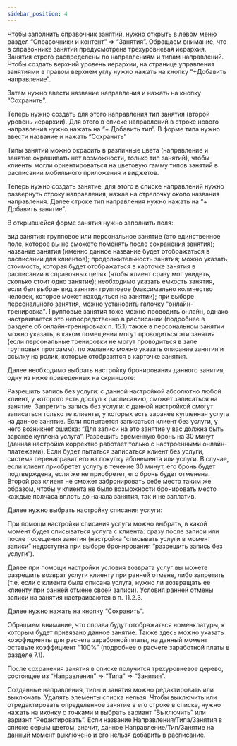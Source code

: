```yaml
---
sidebar_position: 4
---
```


Чтобы заполнить справочник занятий, нужно открыть в левом меню раздел “Справочники и контент” => “Занятия”. 
Обращаем внимание, что в справочнике занятий предусмотрена трехуровневая иерархия. Занятия строго распределены по направлениям и типам направлений. Чтобы создать верхний уровень иерархии,  на странице управления занятиями в правом верхнем углу нужно нажать на кнопку “+Добавить направление”.

Затем нужно ввести название направления и нажать на кнопку “Сохранить”.



Теперь нужно создать для этого направления тип занятия (второй уровень иерархии). Для этого в списке направлений в строке нового направления нужно нажать на “+ Добавить тип”. В форме типа нужно ввести название и нажать “Сохранить”



Типы занятий можно окрасить в различные цвета (направление и занятие окрашивать нет возможности, только тип занятий), чтобы клиенты могли ориентироваться на цветовую гамму типов занятий в расписании мобильного приложения и виджетов. 



Теперь нужно создать занятие, для этого в списке направлений нужно развернуть строку направления, нажав на стрелочку около названия направления. Далее строке тип направления нужно нажать на  “+ Добавить занятие”.



 
В открывшейся форме занятия нужно заполнить поля:

вид занятия: групповое или персональное занятие (это единственное поле, которое вы не сможете поменять после сохранения занятия);
название занятия (именно данное название будет отображаться в расписании для клиентов);
продолжительность занятия;
можно указать стоимость, которая будет отображаться в карточке занятия в расписании в справочных целях (чтобы клиент сразу мог увидеть, сколько стоит одно занятие);
необходимо указать емкость занятия, если был выбран вид занятия групповое (максимально количество человек, которое может находиться на занятии);
при выборе персонального занятия, можно установить галочку "онлайн-тренировка". Групповые занятия тоже можно проводить онлайн, однако настраивается это непосредственно в расписании (подробнее в разделе об онлайн-тренировках п. 15.1)
также в персональном занятии можно указать, в каком помещении могут проводиться эти занятия (если персональные тренировки не могут проводиться в зале групповых программ). 
по желанию можно указать описание занятия и ссылку на ролик, которые отобразятся в карточке занятия. 



Далее необходимо выбрать настройку бронирования данного занятия, одну из ниже приведенных на скриншоте: 



Разрешить запись без услуги: с данной настройкой абсолютно любой клиент, у которого есть доступ к расписанию, сможет записаться на занятие. 
Запретить запись без услуги: с данной настройкой смогут записаться только те клиенты, у которых есть заранее купленная услуга на данное занятие. Если попытается записаться клиент без услуги, у него возникнет ошибка: “Для записи на это занятие у вас должна быть заранее куплена услуга”. 
Разрешить временную бронь на 30 минут (данная настройка корректно работает только с настроенными онлайн-платежами). Если будет пытаться записаться клиент без услуги, система перенаправит его на покупку абонемента или услуги. В случае, если клиент приобретет услугу в течение 30 минут, его бронь будет подтверждена, если же не приобретет, его бронь будет отменена. Второй раз клиент не сможет забронировать себе место таким же образом, чтобы у клиента не было возможности бронировать место каждые полчаса вплоть до начала занятия, так и не заплатив. 

Далее нужно выбрать настройку списания услуги: 



При помощи настройки списания услуги можно выбрать, в какой момент будет списываться услуга с клиента: сразу после записи или после посещения занятия (настройка “списывать услуги в момент записи” недоступна при выборе бронирования “разрешить запись без услуги”). 

Далее при помощи настройки условия возврата услуг вы можете разрешить возврат услуги клиенту при ранней отмене, либо запретить (т.е. если с клиента была списана услуга, нужно ли возвращать ее клиенту при ранней отмене своей записи). Условия ранней отмены записи на занятия настраиваются в п. 11.2.3. 


Далее нужно нажать на кнопку “Сохранить”. 


Обращаем внимание, что справа будут отображаться номенклатуры, к которым будет привязано данное занятие. Также здесь можно указать коэффициенты для расчета заработной платы, на данный момент оставьте коэффициент “100%” (подробнее о расчете заработной платы в разделе  7.1). 



После сохранения занятия в списке получится трехуровневое дерево, состоящее из “Направления” => “Типа” => “Занятия”. 



Созданные направления, типы и занятия можно редактировать или выключать. Удалять элементы списка нельзя. Чтобы выключить или отредактировать определенное занятие в его строке в списке, нужно нажать на иконку с точками и выбрать вариант “Выключить” или вариант “Редактировать”. Если название Направления/Типа/Занятия в списке серым цветом, значит, данное Направление/Тип/Занятие на данный момент выключено и его нельзя добавить в расписание. 
